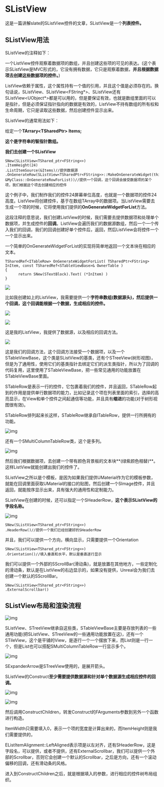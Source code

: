 # SListView

这是一篇讲解slate的SListView控件的文章，SListView是一个**列表控件。**

## **SListView用法**

SListView的注释如下：

一个ListView控件观察着数据项的数组，并且创建这些项的可见的表达。(这个表示SListView是MVC形式的，它没有拥有数据，它只是观察着数据，**并且根据数据项去创建这些数据项的控件。**)

ListView依赖于属性，这个属性持有一个值的引用，并且这个值是必须存在的。换句话说，SListView<FString>、SListView<FString*>、SListView<FString>还有SListView<UObject*>都是可以用的，但是要保证有效，也就是数组里面的可以是指针，但是必须保证指针指向的数据是有效的，ListView不持有数组的所有权和生命周期，它只是读取这些数据，然后创建控件显示出来。

SListView的通常用法如下：

给定一个**TArrary<TSharedPtr<FString>> Items;**

**这个是字符串的智指针数组。**

**我们去创建一个SListView**

```
SNew(SListView<TShared_ptr<FString>>)
.ItemHeight(24)
.ListItemSource(&Items)//提供数据源
.OnGenerateRow(SListView<TSharedPtr<FString>>::MakeOnGenerateWidget(this, &MyClass::OnGenerateRowForList))//提供一个回调，这个回调会接受数据项的某个项，我们根据这个项去创建相应的控件
```

这个例子中，我们制作我们的控件24屏幕单位高度，也就是一个数据项的控件24高度。ListView将创建控件，基于在数组TArray中的数据项。当ListView需要去生成一个项的时候，它将使用我们提供的**OnGenerateWidgetForList**方法。

这段注释的意思说，我们创建ListView的时候，我们需要去提供数据项和处理单个数据项，并生成控件的**回调**。ListView会遍历我们的数据源数组，然后一个一个传入我们的回调，我们的回调创建好单个控件后，返回，然后ListView会将控件一个一个显示出来。

一个简单的OnGenerateWidgetForList的实现将简单地返回一个文本块在相应的文本。

```
TSharedRef<ITableRow> OnGenerateWidgetForList( TSharedPtr<FString> InItem, const TSharedRef<STableViewBase>& OwnerTable )
{
      return SNew(STextBlock).Text( (*InItem) )
}
```

![](_static/Image/Slate/SListView1.jpg)







比如我创建如上的ListView，我需要提供一个**字符串数组(数据源头)，然后提供一个回调，这个回调能根据一个数据，生成相应的控件。**

![](_static/Image/Slate/SListView2.jpg)







![](_static/Image/Slate/SListView3.jpg)







这是我的ListView，我提供了数据源，以及相应的回调方法。

![](_static/Image/Slate/SListView4.jpg)







这是我们的回调方法，这个回调方法接受一个数据项，以及一个STableViewBase，这个类是SListView的基类，还有个STreeView(树形视图)，但是为了通用性，使用它们的基类指针去绑定它们的派生类指针，所以为了回调的代码复用，这里使用了STableViewBase，把一些常见通用的功能放置在STableViewBase里面。

STableRow是表示一行的控件，它包裹着我们的控件，并且返回，STableRow起到的作用是提供单行数据项的能力，比如记录这个项在列表里面的索引，选择的高亮显示，在View和单个控件之间起通信等功能，并且具有**缩进**的功能(对于树形视图很有效)。

STableRow排列起来长这样，STableRow继承自ITableRow，提供一行所拥有的功能。

![img](_static/Image/Slate/SListView5.jpg)







还有一个SMultiColumnTableRow类，这个是多列。

![img](_static/Image/Slate/SListView6.jpg)







然后我们根据数据项，去创建一个带有颜色背景板的文本块**(绿紫颜色相替)**。这样ListView就能创建出我们的控件了。

SListView之所以是个模板，是因为如果我们提供UMaterial作为它的模板参数，就能在回调里面获取UMaterial的接口的贴图，然后创建一个SImage控件，并且返回，就能按序显示出来，具有强大的通用性和定制能力。

SListView在创建的时候，还可以指定一个SHeaderRow，**这个表示SListView的字段名称。**

![img](_static/Image/Slate/SListView7.jpg)







```
SNew(SListView<TShared_ptr<FString>>)
.HeaderRow()//提供一个我们已经创建好的SHeaderRow
```

并且，我们可以提供一个方向，横向显示，只需要提供一个Orientation

```
SNew(SListView<TShared_ptr<FString>>)
.Orientation()//填入垂直和水平，默认是垂直逐行显示
```

我们可以提供一个外部的SScrollBar(滑动条)，就是放置在其他地方，一些定制化的滑动条，默认是在ListView的右边显示的，如果没有提供，Unreal会为我们去创建一个默认的SScrollBar。

```
SNew(SListView<TShared_ptr<FString>>)
.ExternalScrollbar()
```

## SListView布局和渲染流程

![img](_static/Image/Slate/SListView8.jpg)







SListView、STreeView继承自这些类，STableViewBase主要是存放列表的一些通用功能(把SListView、STreeView的一些通用功能放置在这)，还有一个STileView，这个是平铺的View，是逐行一个一个摆放下来，而List则是一行一个，但是List也可以搭配SMultiColumnTableRow一行显示多个。

![img](_static/Image/Slate/SListView9.jpg)







SExpanderArrow是STreeView使用的，是展开箭头。

SListView的Construct**至少需要提供数据源和针对单个数据源生成相应控件的回调。**

![img](_static/Image/Slate/SListView10.jpg)







![img](_static/Image/Slate/SListView11.jpg)







然后调用ConstructChildren，转发Construct的FArguments参数到另外一个函数进行构造。

ItemWidth只需要填入0，表示一个项的宽度是计算出来的，而ItemHeight则是我们需要提供的，

EListItemAlignment::LeftAligned表示项是以左对齐，还有SHeaderRow，这是字段名，可以提供，或者不提供，还有ExternalScrollbar，我们可以提供一个外部的Scrollbar，否则它会创建一个默认的Scrollbar，之后是方向，还有一个滚动偏移的回调，还有滑动条的风格。

进入到ConstructChildren之后，就是根据填入的参数，进行相应的控件树布局组织。

